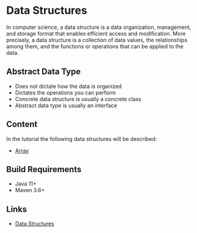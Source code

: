 # Data Structures

In computer science, a data structure is a data organization, management, and storage format that enables efficient 
access and modification. More precisely, a data structure is a collection of data values, the relationships among them, 
and the functions or operations that can be applied to the data.

## Abstract Data Type

- Does not dictate how the data is organized
- Dictates the operations you can perform
- Concrete data structure is usually a concrete class
- Abstract data type is usually an interface

## Content

In the tutorial the following data structures will be described:

* [Array](./doc/array.md "The array chapter")

## Build Requirements

* Java 11+
* Maven 3.6+

## Links

* [Data Structures](https://en.wikipedia.org/wiki/List_of_data_structures "Data structures in Wikipedia") 